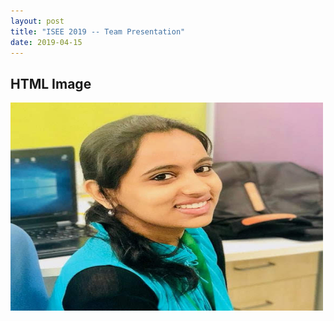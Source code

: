 ```yaml
---
layout: post
title: "ISEE 2019 -- Team Presentation"
date: 2019-04-15
---
```

<!DOCTYPE html>
<html>
<body>

<h2>HTML Image</h2>
<img src="https://github.com/DBSE-teaching/isee2019-ARTexceptionals/blob/master/docs/images/Anitha.jpeg?raw=true" alt="Trulli" width="500" height="333">

</body>
</html>
